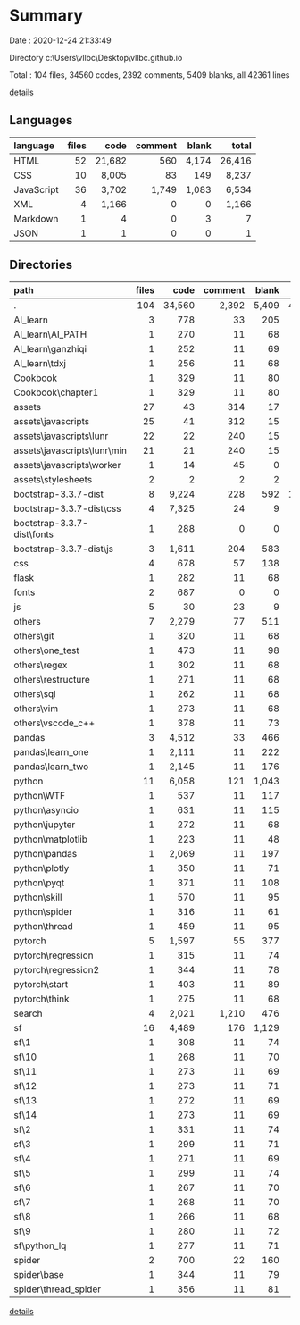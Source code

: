 # Summary

Date : 2020-12-24 21:33:49

Directory c:\Users\vllbc\Desktop\vllbc.github.io

Total : 104 files,  34560 codes, 2392 comments, 5409 blanks, all 42361 lines

[details](details.md)

## Languages
| language | files | code | comment | blank | total |
| :--- | ---: | ---: | ---: | ---: | ---: |
| HTML | 52 | 21,682 | 560 | 4,174 | 26,416 |
| CSS | 10 | 8,005 | 83 | 149 | 8,237 |
| JavaScript | 36 | 3,702 | 1,749 | 1,083 | 6,534 |
| XML | 4 | 1,166 | 0 | 0 | 1,166 |
| Markdown | 1 | 4 | 0 | 3 | 7 |
| JSON | 1 | 1 | 0 | 0 | 1 |

## Directories
| path | files | code | comment | blank | total |
| :--- | ---: | ---: | ---: | ---: | ---: |
| . | 104 | 34,560 | 2,392 | 5,409 | 42,361 |
| AI_learn | 3 | 778 | 33 | 205 | 1,016 |
| AI_learn\AI_PATH | 1 | 270 | 11 | 68 | 349 |
| AI_learn\ganzhiqi | 1 | 252 | 11 | 69 | 332 |
| AI_learn\tdxj | 1 | 256 | 11 | 68 | 335 |
| Cookbook | 1 | 329 | 11 | 80 | 420 |
| Cookbook\chapter1 | 1 | 329 | 11 | 80 | 420 |
| assets | 27 | 43 | 314 | 17 | 374 |
| assets\javascripts | 25 | 41 | 312 | 15 | 368 |
| assets\javascripts\lunr | 22 | 22 | 240 | 15 | 277 |
| assets\javascripts\lunr\min | 21 | 21 | 240 | 15 | 276 |
| assets\javascripts\worker | 1 | 14 | 45 | 0 | 59 |
| assets\stylesheets | 2 | 2 | 2 | 2 | 6 |
| bootstrap-3.3.7-dist | 8 | 9,224 | 228 | 592 | 10,044 |
| bootstrap-3.3.7-dist\css | 4 | 7,325 | 24 | 9 | 7,358 |
| bootstrap-3.3.7-dist\fonts | 1 | 288 | 0 | 0 | 288 |
| bootstrap-3.3.7-dist\js | 3 | 1,611 | 204 | 583 | 2,398 |
| css | 4 | 678 | 57 | 138 | 873 |
| flask | 1 | 282 | 11 | 68 | 361 |
| fonts | 2 | 687 | 0 | 0 | 687 |
| js | 5 | 30 | 23 | 9 | 62 |
| others | 7 | 2,279 | 77 | 511 | 2,867 |
| others\git | 1 | 320 | 11 | 68 | 399 |
| others\one_test | 1 | 473 | 11 | 98 | 582 |
| others\regex | 1 | 302 | 11 | 68 | 381 |
| others\restructure | 1 | 271 | 11 | 68 | 350 |
| others\sql | 1 | 262 | 11 | 68 | 341 |
| others\vim | 1 | 273 | 11 | 68 | 352 |
| others\vscode_c++ | 1 | 378 | 11 | 73 | 462 |
| pandas | 3 | 4,512 | 33 | 466 | 5,011 |
| pandas\learn_one | 1 | 2,111 | 11 | 222 | 2,344 |
| pandas\learn_two | 1 | 2,145 | 11 | 176 | 2,332 |
| python | 11 | 6,058 | 121 | 1,043 | 7,222 |
| python\WTF | 1 | 537 | 11 | 117 | 665 |
| python\asyncio | 1 | 631 | 11 | 115 | 757 |
| python\jupyter | 1 | 272 | 11 | 68 | 351 |
| python\matplotlib | 1 | 223 | 11 | 48 | 282 |
| python\pandas | 1 | 2,069 | 11 | 197 | 2,277 |
| python\plotly | 1 | 350 | 11 | 71 | 432 |
| python\pyqt | 1 | 371 | 11 | 108 | 490 |
| python\skill | 1 | 570 | 11 | 95 | 676 |
| python\spider | 1 | 316 | 11 | 61 | 388 |
| python\thread | 1 | 459 | 11 | 95 | 565 |
| pytorch | 5 | 1,597 | 55 | 377 | 2,029 |
| pytorch\regression | 1 | 315 | 11 | 74 | 400 |
| pytorch\regression2 | 1 | 344 | 11 | 78 | 433 |
| pytorch\start | 1 | 403 | 11 | 89 | 503 |
| pytorch\think | 1 | 275 | 11 | 68 | 354 |
| search | 4 | 2,021 | 1,210 | 476 | 3,707 |
| sf | 16 | 4,489 | 176 | 1,129 | 5,794 |
| sf\1 | 1 | 308 | 11 | 74 | 393 |
| sf\10 | 1 | 268 | 11 | 70 | 349 |
| sf\11 | 1 | 273 | 11 | 69 | 353 |
| sf\12 | 1 | 273 | 11 | 71 | 355 |
| sf\13 | 1 | 272 | 11 | 69 | 352 |
| sf\14 | 1 | 273 | 11 | 69 | 353 |
| sf\2 | 1 | 331 | 11 | 74 | 416 |
| sf\3 | 1 | 299 | 11 | 71 | 381 |
| sf\4 | 1 | 271 | 11 | 69 | 351 |
| sf\5 | 1 | 299 | 11 | 74 | 384 |
| sf\6 | 1 | 267 | 11 | 70 | 348 |
| sf\7 | 1 | 268 | 11 | 70 | 349 |
| sf\8 | 1 | 266 | 11 | 68 | 345 |
| sf\9 | 1 | 280 | 11 | 72 | 363 |
| sf\python_lq | 1 | 277 | 11 | 71 | 359 |
| spider | 2 | 700 | 22 | 160 | 882 |
| spider\base | 1 | 344 | 11 | 79 | 434 |
| spider\thread_spider | 1 | 356 | 11 | 81 | 448 |

[details](details.md)